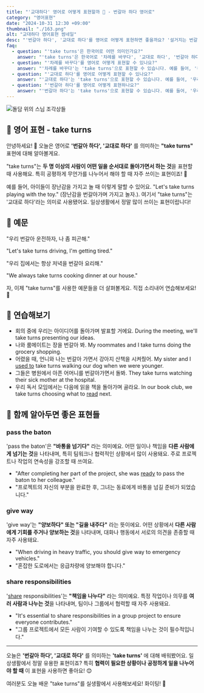 ```yaml
---
title: "'교대하다' 영어로 어떻게 표현할까 🔄 - 번갈아 하다 영어로"
category: "영어표현"
date: "2024-10-31 12:30 +09:00"
thumbnail: "./163.png"
alt: "교대하다 영어표현 썸네일"
desc: "'번갈아 하다', '교대로 하다'를 영어로 어떻게 표현하면 좋을까요? '설거지는 번갈아가면서 할까요?' '운전은 교대로 하자' 등을 영어로 표현하는 법을 배워봅시다. 다양한 예문을 통해서 연습하고 본인의 표현으로 만들어 보세요."
faq:
  - question: "'take turns'은 한국어로 어떤 의미인가요?"
    answer: "'take turns'은 한국어로 '차례를 바꾸다', '교대로 하다', '번갈아 하다' 등으로 번역될 수 있습니다. 여러 사람이 함께 어떤 일을 할 때, 각자의 차례를 정해가며 진행하는 것을 의미합니다."
  - question: "'차례를 바꾸다'를 영어로 어떻게 표현할 수 있나요?"
    answer: "'차례를 바꾸다'는 'take turns'으로 표현할 수 있습니다. 예를 들어, '우리 이제 차례를 바꿔서 게임을 하자'는 'Let's take turns playing the game now'로 말할 수 있습니다."
  - question: "'교대로 하다'를 영어로 어떻게 표현할 수 있나요?"
    answer: "'교대로 하다'는 'take turns'으로 표현할 수 있습니다. 예를 들어, '우리는 교대로 운전할 거야'는 'We will take turns driving'으로 말할 수 있습니다."
  - question: "'번갈아 하다'를 영어로 어떻게 표현하나요?"
    answer: "'번갈아 하다'는 'take turns'으로 표현할 수 있습니다. 예를 들어, '우리 번갈아 가며 이 일을 하자'는 'Let's take turns doing this task'로 표현할 수 있습니다."
---
```


![돌담 위의 스님 조각상들](./163-1.jpg)

## 🌟 영어 표현 - take turns

안녕하세요! 👋 오늘은 영어로 **'번갈아 하다', '교대로 하다'** 를 의미하는 **"take turns"** 표현에 대해 알아볼게요.

"take turns"는 **두 명 이상의 사람이 어떤 일을 순서대로 돌아가면서 하는 것**을 표현할 때 사용해요. 특히 공평하게 무언가를 나누어서 해야 할 때 자주 쓰이는 표현이죠! 🔄

예를 들어, 아이들이 장난감을 가지고 놀 때 이렇게 말할 수 있어요. "Let's take turns playing with the toy." (장난감을 번갈아가며 가지고 놀자.). 여기서 "take turns"는 '교대로 하다'라는 의미로 사용됐어요. 일상생활에서 정말 많이 쓰이는 표현이랍니다!

## 📖 예문

"우리 번갈아 운전하자, 나 좀 피곤해."

"Let's take turns driving, I'm getting tired."

"우리 집에서는 항상 저녁을 번갈아 요리해."

"We always take turns cooking dinner at our house."

자, 이제 "take turns"를 사용한 예문들을 더 살펴볼게요. 직접 소리내어 연습해보세요! 🎯

## 💬 연습해보기

<ul data-interactive-list>
  <li data-interactive-item>
    <span data-toggler>회의 중에 우리는 아이디어를 돌아가며 발표할 거에요.</span>
    <span data-answer>During the meeting, we'll take turns presenting our ideas.</span>
  </li>
  <li data-interactive-item>
    <span data-toggler>나와 룸메이트는 장을 번갈아 봐.</span>
    <span data-answer>My roommates and I take turns doing the grocery shopping.</span>
  </li>
  <li data-interactive-item>
    <span data-toggler>어렸을 때, 언니와 나는 번갈아 가면서 강아지 산책을 시켜줬어.</span>
    <span data-answer>My sister and I <a href="/blog/in-english/143.used-to/">used to</a> take turns walking our dog when we were younger.</span>
  </li>
  <li data-interactive-item>
    <span data-toggler>그들은 병원에서 아픈 어머니를 번갈아가면서 돌봐.</span>
    <span data-answer>They take turns watching their sick mother at the hospital.</span>
  </li>
  <li data-interactive-item>
    <span data-toggler>우리 독서 모임에서는 다음에 읽을 책을 돌아가며 골라요.</span>
    <span data-answer>In our book club, we take turns choosing what to <a href="/blog/in-english/436.read/">read</a> next.</span>
  </li>
</ul>

## 🤝 함께 알아두면 좋은 표현들

### pass the baton

'pass the baton'은 **"바통을 넘기다"** 라는 의미예요. 어떤 일이나 책임을 **다른 사람에게 넘기는 것**을 나타내며, 특히 팀워크나 협력적인 상황에서 많이 사용돼요. 주로 프로젝트나 작업의 연속성을 강조할 때 쓰여요.

- "After completing her part of the project, she was <a href="/blog/in-english/325.ready/">ready</a> to pass the baton to her colleague."
- "프로젝트의 자신의 부분을 완료한 후, 그녀는 동료에게 바통을 넘길 준비가 되었습니다."

### give way

'give way'는 **"양보하다" 또는 "길을 내주다"** 라는 뜻이에요. 어떤 상황에서 **다른 사람에게 기회를 주거나 양보하는 것**을 나타내며, 대화나 행동에서 서로의 의견을 존중할 때 자주 사용돼요.

- "When driving in heavy traffic, you should give way to emergency vehicles."
- "혼잡한 도로에서는 응급차량에 양보해야 합니다."

### share responsibilities

'[share](/blog/in-english/248.share/) responsibilities'는 **"책임을 나누다"** 라는 의미예요. 특정 작업이나 의무를 **여러 사람과 나누는 것**을 나타내며, 팀이나 그룹에서 협력할 때 자주 사용돼요.

- "It's essential to share responsibilities in a group project to ensure everyone contributes."
- "그룹 프로젝트에서 모든 사람이 기여할 수 있도록 책임을 나누는 것이 필수적입니다."

---

오늘은 **'번갈아 하다', '교대로 하다'** 를 의미하는 **'take turns'** 에 대해 배워봤어요. 일상생활에서 정말 유용한 표현이죠? 특히 **협력이 필요한 상황이나 공정하게 일을 나누어야 할 때** 이 표현을 사용하면 좋아요! 😊

여러분도 오늘 배운 "take turns"를 실생활에서 사용해보세요! 화이팅! 💪
